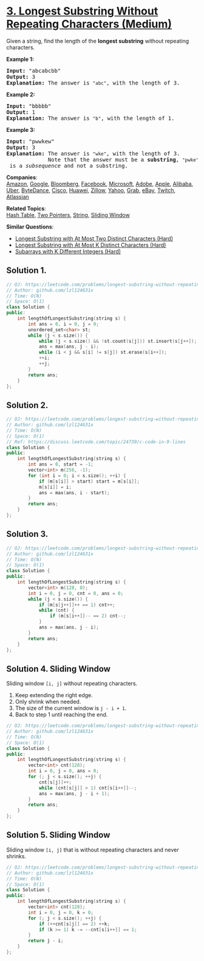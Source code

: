 # [3. Longest Substring Without Repeating Characters (Medium)](https://leetcode.com/problems/longest-substring-without-repeating-characters/)

<p>Given a string, find the length of the <b>longest substring</b> without repeating characters.</p>

<div>
<p><strong>Example 1:</strong></p>

<pre><strong>Input: </strong><span id="example-input-1-1">"abcabcbb"</span>
<strong>Output: </strong><span id="example-output-1">3 
<strong>Explanation:</strong></span> The answer is <code>"abc"</code>, with the length of 3. 
</pre>

<div>
<p><strong>Example 2:</strong></p>

<pre><strong>Input: </strong><span id="example-input-2-1">"bbbbb"</span>
<strong>Output: </strong><span id="example-output-2">1
</span><span id="example-output-1"><strong>Explanation: </strong>T</span>he answer is <code>"b"</code>, with the length of 1.
</pre>

<div>
<p><strong>Example 3:</strong></p>

<pre><strong>Input: </strong><span id="example-input-3-1">"pwwkew"</span>
<strong>Output: </strong><span id="example-output-3">3
</span><span id="example-output-1"><strong>Explanation: </strong></span>The answer is <code>"wke"</code>, with the length of 3. 
             Note that the answer must be a <b>substring</b>, <code>"pwke"</code> is a <i>subsequence</i> and not a substring.
</pre>
</div>
</div>
</div>


**Companies**:  
[Amazon](https://leetcode.com/company/amazon), [Google](https://leetcode.com/company/google), [Bloomberg](https://leetcode.com/company/bloomberg), [Facebook](https://leetcode.com/company/facebook), [Microsoft](https://leetcode.com/company/microsoft), [Adobe](https://leetcode.com/company/adobe), [Apple](https://leetcode.com/company/apple), [Alibaba](https://leetcode.com/company/alibaba), [Uber](https://leetcode.com/company/uber), [ByteDance](https://leetcode.com/company/bytedance), [Cisco](https://leetcode.com/company/cisco), [Huawei](https://leetcode.com/company/huawei), [Zillow](https://leetcode.com/company/zillow), [Yahoo](https://leetcode.com/company/yahoo), [Grab](https://leetcode.com/company/grab), [eBay](https://leetcode.com/company/ebay), [Twitch](https://leetcode.com/company/twitch), [Atlassian](https://leetcode.com/company/atlassian)

**Related Topics**:  
[Hash Table](https://leetcode.com/tag/hash-table/), [Two Pointers](https://leetcode.com/tag/two-pointers/), [String](https://leetcode.com/tag/string/), [Sliding Window](https://leetcode.com/tag/sliding-window/)

**Similar Questions**:
* [Longest Substring with At Most Two Distinct Characters (Hard)](https://leetcode.com/problems/longest-substring-with-at-most-two-distinct-characters/)
* [Longest Substring with At Most K Distinct Characters (Hard)](https://leetcode.com/problems/longest-substring-with-at-most-k-distinct-characters/)
* [Subarrays with K Different Integers (Hard)](https://leetcode.com/problems/subarrays-with-k-different-integers/)

## Solution 1.

```cpp
// OJ: https://leetcode.com/problems/longest-substring-without-repeating-characters/
// Author: github.com/lzl124631x
// Time: O(N)
// Space: O(1)
class Solution {
public:
    int lengthOfLongestSubstring(string s) {
        int ans = 0, i = 0, j = 0;
        unordered_set<char> st;
        while (j < s.size()) {
            while (j < s.size() && !st.count(s[j])) st.insert(s[j++]);
            ans = max(ans, j - i);
            while (i < j && s[i] != s[j]) st.erase(s[i++]);
            ++i;
            ++j;
        }
        return ans;
    }
};
```

## Solution 2.

```cpp
// OJ: https://leetcode.com/problems/longest-substring-without-repeating-characters/
// Author: github.com/lzl124631x
// Time: O(N)
// Space: O(1)
// Ref: https://discuss.leetcode.com/topic/24739/c-code-in-9-lines
class Solution {
public:
    int lengthOfLongestSubstring(string s) {
        int ans = 0, start = -1;
        vector<int> m(256, -1);
        for (int i = 0; i < s.size(); ++i) {
            if (m[s[i]] > start) start = m[s[i]];
            m[s[i]] = i;
            ans = max(ans, i - start);
        }
        return ans;
    }
};
```

## Solution 3.

```cpp
// OJ: https://leetcode.com/problems/longest-substring-without-repeating-characters/
// Author: github.com/lzl124631x
// Time: O(N)
// Space: O(1)
class Solution {
public:
    int lengthOfLongestSubstring(string s) {
        vector<int> m(128, 0);
        int i = 0, j = 0, cnt = 0, ans = 0;
        while (j < s.size()) {
            if (m[s[j++]]++ == 1) cnt++;
            while (cnt) {
                if (m[s[i++]]-- == 2) cnt--;
            }
            ans = max(ans, j - i);
        }
        return ans;
    }
};
```

## Solution 4. Sliding Window

Sliding window `[i, j]` without repeating characters.

1. Keep extending the right edge.
1. Only shrink when needed.
1. The size of the current window is `j - i + 1`.
1. Back to step 1 until reaching the end.

```cpp
// OJ: https://leetcode.com/problems/longest-substring-without-repeating-characters/
// Author: github.com/lzl124631x
// Time: O(N)
// Space: O(1)
class Solution {
public:
    int lengthOfLongestSubstring(string s) {
        vector<int> cnt(128);
        int i = 0, j = 0, ans = 0;
        for (; j < s.size(); ++j) {
            cnt[s[j]]++;
            while (cnt[s[j]] > 1) cnt[s[i++]]--;
            ans = max(ans, j - i + 1);
        }
        return ans;
    }
};
```

## Solution 5. Sliding Window

Sliding window `[i, j]` that is without repeating characters and never shrinks.

```cpp
// OJ: https://leetcode.com/problems/longest-substring-without-repeating-characters/
// Author: github.com/lzl124631x
// Time: O(N)
// Space: O(1)
class Solution {
public:
    int lengthOfLongestSubstring(string s) {
        vector<int> cnt(128);
        int i = 0, j = 0, k = 0;
        for (; j < s.size(); ++j) {
            if (++cnt[s[j]] == 2) ++k;
            if (k >= 1) k -= --cnt[s[i++]] == 1;
        }
        return j - i;
    }
};
```